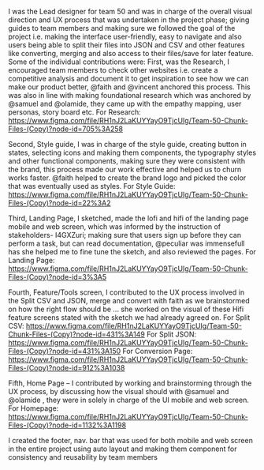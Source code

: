 I was the Lead designer for team 50 and was in charge of the overall visual direction and UX process that was undertaken in the project phase; giving guides to team members and making sure we followed the goal of the project i.e. making the interface user-friendly, easy to navigate and also users being able to split their files into JSON and CSV and other features like converting, merging and also access to their files/save for later feature. 
Some of the individual contributions were:
First, was the Research, I encouraged team members to check other websites i.e. create a competitive analysis and document it to get inspiration to see how we can make our product better, @faith and @vincent anchored this process. This was also in line with making foundational research which was anchored by @samuel and @olamide, they came up with the empathy mapping, user personas, story board etc.
For Research: https://www.figma.com/file/RH1nJ2LaKUYYayO9TjcUIg/Team-50-Chunk-Files-(Copy)?node-id=705%3A258

Second, Style guide, I was in charge of the style guide, creating button in states, selecting icons and making them components, the typography styles and other functional components, making sure they were consistent with the brand, this process made our work effective and helped us to churn works faster. @faith helped to create the brand logo and picked the color that was eventually used as styles.
For Style Guide: https://www.figma.com/file/RH1nJ2LaKUYYayO9TjcUIg/Team-50-Chunk-Files-(Copy)?node-id=22%3A2

Third, Landing Page, I sketched, made the lofi and hifi of the landing page mobile and web screen, which was informed by the instruction of stakeholders- I4GXZuri; making sure that users sign up before they can perform a task, but can read documentation,
@peculiar was immensefull has she helped me to fine tune the sketch, and also reviewed the pages.
For Landing Page: https://www.figma.com/file/RH1nJ2LaKUYYayO9TjcUIg/Team-50-Chunk-Files-(Copy)?node-id=3%3A5

Fourth, Feature/Tools screen, I contributed to the UX process involved in the Split CSV and JSON, merge and convert with faith as we brainstormed on how the right flow should be ... she worked on the visual of these Hifi feature screens stated with the sketch we had already agreed on.
For Split CSV: https://www.figma.com/file/RH1nJ2LaKUYYayO9TjcUIg/Team-50-Chunk-Files-(Copy)?node-id=431%3A149
For Split JSON: https://www.figma.com/file/RH1nJ2LaKUYYayO9TjcUIg/Team-50-Chunk-Files-(Copy)?node-id=431%3A150
For Conversion Page: https://www.figma.com/file/RH1nJ2LaKUYYayO9TjcUIg/Team-50-Chunk-Files-(Copy)?node-id=912%3A1038

Fifth, Home Page – I contributed by working and brainstorming through the UX process, by discussing how the visual should with @samuel and @olamide , they were in solely in charge of the UI mobile and web screen.
For Homepage: https://www.figma.com/file/RH1nJ2LaKUYYayO9TjcUIg/Team-50-Chunk-Files-(Copy)?node-id=1132%3A1198


I created the footer, nav. bar that was used for both mobile and web screen in the entire project using auto layout and making them component for consistency and reusability by team members






